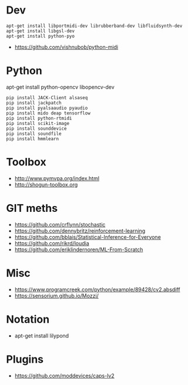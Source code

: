# Dev

```
apt-get install libportmidi-dev librubberband-dev libfluidsynth-dev 
apt-get install libgsl-dev 
apt-get install python-pyo
```

- https://github.com/vishnubob/python-midi

# Python

apt-get install python-opencv libopencv-dev

```
pip install JACK-Client alsaseq 
pip install jackpatch
pip install pyalsaaudio pyaudio 
pip install mido deap tensorflow
pip install python-rtmidi
pip install scikit-image
pip install sounddevice
pip install soundfile
pip install hmmlearn
```

# Toolbox 

- http://www.pymvpa.org/index.html
- http://shogun-toolbox.org

# GIT meths

- https://github.com/crflynn/stochastic
- https://github.com/dennybritz/reinforcement-learning
- https://github.com/bblais/Statistical-Inference-for-Everyone
- https://github.com/rikrd/loudia
- https://github.com/eriklindernoren/ML-From-Scratch

# Misc

- https://www.programcreek.com/python/example/89428/cv2.absdiff
- https://sensorium.github.io/Mozzi/

# Notation

 - apt-get install lilypond
 
# Plugins

- https://github.com/moddevices/caps-lv2
